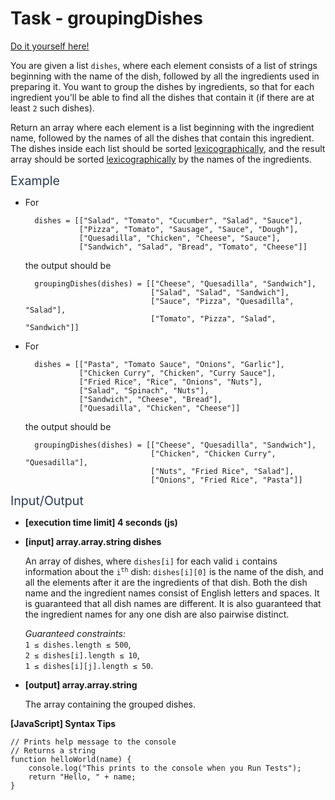 # Task - groupingDishes

[Do it yourself here!](https://app.codesignal.com/interview-practice/task/xrFgR63cw7Nch4vXo)

<p>You are given a list <code>dishes</code>, where each element consists of a list of strings beginning with the name of the dish, followed by all the ingredients used in preparing it. You want to group the dishes by ingredients, so that for each ingredient you'll be able to find all the dishes that contain it (if there are at least <code>2</code> such dishes).</p>
<p>Return an array where each element is a list beginning with the ingredient name, followed by the names of all the dishes that contain this ingredient. The dishes inside each list should be sorted <a href="keyword://lexicographical-order-for-strings" target="_blank">lexicographically</a>, and the result array should be sorted <a href="keyword://lexicographical-order-for-strings" target="_blank">lexicographically</a> by the names of the ingredients.</p>
<p><span class="markdown--header" style="color:#2b3b52;font-size:1.4em">Example</span></p>
<ul>
<li>For<pre><code>  dishes = [["Salad", "Tomato", "Cucumber", "Salad", "Sauce"],
            ["Pizza", "Tomato", "Sausage", "Sauce", "Dough"],
            ["Quesadilla", "Chicken", "Cheese", "Sauce"],
            ["Sandwich", "Salad", "Bread", "Tomato", "Cheese"]]
</code></pre>
the output should be<pre><code>  groupingDishes(dishes) = [["Cheese", "Quesadilla", "Sandwich"],
                            ["Salad", "Salad", "Sandwich"],
                            ["Sauce", "Pizza", "Quesadilla", "Salad"],
                            ["Tomato", "Pizza", "Salad", "Sandwich"]]
</code></pre>
</li>
<li>For<pre><code>  dishes = [["Pasta", "Tomato Sauce", "Onions", "Garlic"],
            ["Chicken Curry", "Chicken", "Curry Sauce"],
            ["Fried Rice", "Rice", "Onions", "Nuts"],
            ["Salad", "Spinach", "Nuts"],
            ["Sandwich", "Cheese", "Bread"],
            ["Quesadilla", "Chicken", "Cheese"]]
</code></pre>
the output should be<pre><code>  groupingDishes(dishes) = [["Cheese", "Quesadilla", "Sandwich"],
                            ["Chicken", "Chicken Curry", "Quesadilla"],
                            ["Nuts", "Fried Rice", "Salad"],
                            ["Onions", "Fried Rice", "Pasta"]]
</code></pre>
</li>
</ul>
<p><span class="markdown--header" style="color:#2b3b52;font-size:1.4em">Input/Output</span></p>
<ul>
<li>
<p><strong>[execution time limit] 4 seconds (js)</strong></p>
</li>
<li>
<p><strong>[input] array.array.string dishes</strong></p>
<p>An array of dishes, where <code>dishes[i]</code> for each valid <code>i</code> contains information about the <code>i<sup>th</sup></code> dish: <code>dishes[i][0]</code> is the name of the dish, and all the elements after it are the ingredients of that dish. Both the dish name and the ingredient names consist of English letters and spaces. It is guaranteed that all dish names are different. It is also guaranteed that the ingredient names for any one dish are also pairwise distinct.</p>
<p><em>Guaranteed constraints:</em><br>
<code>1 ≤ dishes.length ≤ 500</code>,<br>
<code>2 ≤ dishes[i].length ≤ 10</code>,<br>
<code>1 ≤ dishes[i][j].length ≤ 50</code>.</p>
</li>
<li>
<p><strong>[output] array.array.string</strong></p>
<p>The array containing the grouped dishes.</p>
</li>
</ul>
<p><strong>[JavaScript] Syntax Tips</strong></p>
<pre><code class="language-javascript"><span class="hljs-comment">// Prints help message to the console</span>
<span class="hljs-comment">// Returns a string</span>
<span class="hljs-function"><span class="hljs-keyword">function</span> <span class="hljs-title">helloWorld</span>(<span class="hljs-params">name</span>) </span>{
    <span class="hljs-built_in">console</span>.log(<span class="hljs-string">"This prints to the console when you Run Tests"</span>);
    <span class="hljs-keyword">return</span> <span class="hljs-string">"Hello, "</span> + name;
}

</code></pre>
